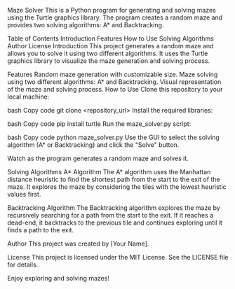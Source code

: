 Maze Solver
This is a Python program for generating and solving mazes using the Turtle graphics library. The program creates a random maze and provides two solving algorithms: A* and Backtracking.

Table of Contents
Introduction
Features
How to Use
Solving Algorithms
Author
License
Introduction
This project generates a random maze and allows you to solve it using two different algorithms. It uses the Turtle graphics library to visualize the maze generation and solving process.

Features
Random maze generation with customizable size.
Maze solving using two different algorithms: A* and Backtracking.
Visual representation of the maze and solving process.
How to Use
Clone this repository to your local machine:

bash
Copy code
git clone <repository_url>
Install the required libraries:

bash
Copy code
pip install turtle
Run the maze_solver.py script:

bash
Copy code
python maze_solver.py
Use the GUI to select the solving algorithm (A* or Backtracking) and click the "Solve" button.

Watch as the program generates a random maze and solves it.

Solving Algorithms
A* Algorithm
The A* algorithm uses the Manhattan distance heuristic to find the shortest path from the start to the exit of the maze. It explores the maze by considering the tiles with the lowest heuristic values first.

Backtracking Algorithm
The Backtracking algorithm explores the maze by recursively searching for a path from the start to the exit. If it reaches a dead-end, it backtracks to the previous tile and continues exploring until it finds a path to the exit.

Author
This project was created by [Your Name].

License
This project is licensed under the MIT License. See the LICENSE file for details.

Enjoy exploring and solving mazes!
